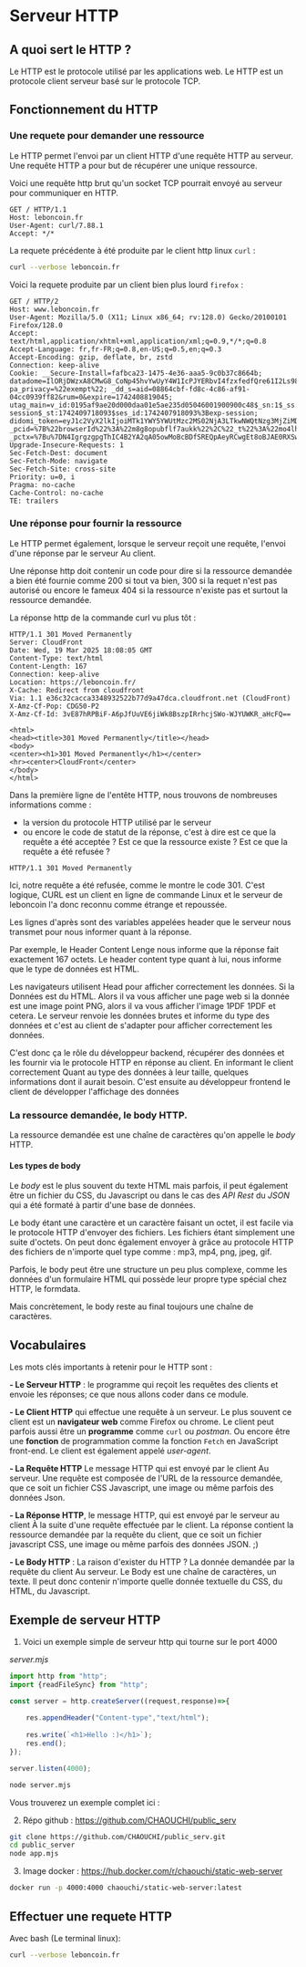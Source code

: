 # Serveur HTTP

## A quoi sert le HTTP ?
Le HTTP est le protocole utilisé par les applications web. Le HTTP est un protocole client serveur basé sur le protocole TCP.

## Fonctionnement du HTTP

### Une requete pour demander une ressource
Le HTTP permet l'envoi par un client HTTP d'une requête HTTP au serveur. Une requête HTTP a pour but de récupérer une unique ressource. 

Voici une requête http brut qu'un socket TCP pourrait envoyé au serveur pour communiquer en HTTP.
```http
GET / HTTP/1.1
Host: leboncoin.fr
User-Agent: curl/7.88.1
Accept: */*
```

La requete précédente à été produite par le client http linux `curl` :

```bash
curl --verbose leboncoin.fr
```

Voici la requete produite par un client bien plus lourd `firefox` :

```http
GET / HTTP/2
Host: www.leboncoin.fr
User-Agent: Mozilla/5.0 (X11; Linux x86_64; rv:128.0) Gecko/20100101 Firefox/128.0
Accept: text/html,application/xhtml+xml,application/xml;q=0.9,*/*;q=0.8
Accept-Language: fr,fr-FR;q=0.8,en-US;q=0.5,en;q=0.3
Accept-Encoding: gzip, deflate, br, zstd
Connection: keep-alive
Cookie: __Secure-Install=fafbca23-1475-4e36-aaa5-9c0b37c8664b; datadome=IlORjDWzxA8CMwG8_CoNp45hvYwUyY4W1IcPJYERbvI4fzxfedfQre61I2Ls98JMTGFKcSMoB0RIGG3IPXmozJNVNGTeubZpF0ij7vIyHxZfnUU6~Bg75jOuDCTyH_6v; pa_privacy=%22exempt%22; _dd_s=aid=08864cbf-fd8c-4c86-af91-04cc0939ff82&rum=0&expire=1742408819045; utag_main=v_id:0195af9ae20d000daa01e5ae235d05046001900900c48$_sn:1$_ss:1$_pn:1%3Bexp-session$_st:1742409718093$ses_id:1742407918093%3Bexp-session; didomi_token=eyJ1c2VyX2lkIjoiMTk1YWY5YWUtMzc2MS02NjA3LTkwNWQtNzg3MjZiMDdlNTllIiwiY3JlYXRlZCI6IjIwMjUtMDMtMTlUMTg6MTE6NTguNDU0WiIsInVwZGF0ZWQiOiIyMDI1LTAzLTE5VDE4OjExOjU4LjQ1NFoiLCJ2ZXJzaW9uIjpudWxsfQ==; _pcid=%7B%22browserId%22%3A%22m8g8opubflf7aukk%22%2C%22_t%22%3A%22mo4lh2f8%7Cm8g8oqv8%22%7D; _pctx=%7Bu%7DN4IgrgzgpgThIC4B2YA2qA05owMoBcBDfSREQpAeyRCwgEt8oBJAE0RXSwH18yBbSgBZUACwBMAMwAcAH37SA5tMoBHAG7SQAXyA
Upgrade-Insecure-Requests: 1
Sec-Fetch-Dest: document
Sec-Fetch-Mode: navigate
Sec-Fetch-Site: cross-site
Priority: u=0, i
Pragma: no-cache
Cache-Control: no-cache
TE: trailers

```

### Une réponse pour fournir la ressource
Le HTTP permet également, lorsque le serveur reçoit une requête, l'envoi d'une réponse par le serveur Au client. 

Une réponse http doit contenir un code pour dire si la ressource demandée a bien été fournie comme 200 si tout va bien, 300 si la requet n'est pas autorisé ou encore le fameux 404 si la ressource n'existe pas et surtout la ressource demandée.


La réponse http de la commande curl vu plus tôt :

```http
HTTP/1.1 301 Moved Permanently
Server: CloudFront
Date: Wed, 19 Mar 2025 18:08:05 GMT
Content-Type: text/html
Content-Length: 167
Connection: keep-alive
Location: https://leboncoin.fr/
X-Cache: Redirect from cloudfront
Via: 1.1 e36c32cacca3348932522b77d9a47dca.cloudfront.net (CloudFront)
X-Amz-Cf-Pop: CDG50-P2
X-Amz-Cf-Id: 3vE87hRPBiF-A6pJfUuVE6jiWk8BszpIRrhcjSWo-WJYUWKR_aHcFQ==

<html>
<head><title>301 Moved Permanently</title></head>
<body>
<center><h1>301 Moved Permanently</h1></center>
<hr><center>CloudFront</center>
</body>
</html>
```

Dans la première ligne de l'entête HTTP, nous trouvons de nombreuses informations comme :
- la version du protocole HTTP utilisé par le serveur 
- ou encore le code de statut de la réponse, c'est à dire est ce que la requête a été acceptée ? Est ce que la ressource existe ? Est ce que la requête a été refusée ? 

```
HTTP/1.1 301 Moved Permanently
```

Ici, notre requête a été refusée, comme le montre le code 301. C'est logique, CURL est un client en ligne de commande Linux et le serveur de leboncoin l'a donc reconnu comme étrange et repoussée.

Les lignes d'après sont des variables appelées header que le serveur nous transmet pour nous informer quant à la réponse. 

Par exemple, le Header Content Lenge nous informe que la réponse fait exactement 167 octets. Le header content type quant à lui, nous informe que le type de données est HTML. 

Les navigateurs utilisent Head pour afficher correctement les données. Si la Données est du HTML. Alors il va vous afficher une page web si la donnée est une image point PNG, alors il va vous afficher l'image 1PDF 1PDF et cetera. Le serveur renvoie les données brutes et informe du type des données et c'est au client de s'adapter pour afficher correctement les données. 

C'est donc ça le rôle du développeur backend, récupérer des données et les fournir via le protocole HTTP en réponse au client. En informant le client correctement Quant au type des données à leur taille, quelques informations dont il aurait besoin. C'est ensuite au développeur frontend le client de développer l'affichage des données

### La ressource demandée, le body HTTP.
La ressource demandée est une chaîne de caractères qu'on appelle le *body* HTTP. 

#### Les types de body
Le *body* est le plus souvent du texte HTML mais parfois, il peut également être un fichier du CSS, du Javascript ou dans le cas des *API Rest* du *JSON* qui a été formaté à partir d'une base de données.

Le body étant une caractère et un caractère faisant un octet, il est facile via le protocole HTTP d'envoyer des fichiers. Les fichiers étant simplement une suite d'octets. On peut donc également envoyer à grâce au protocole HTTP des fichiers de n'importe quel type comme : mp3, mp4, png, jpeg, gif.

Parfois, le body peut être une structure un peu plus complexe, comme les données d'un formulaire HTML qui possède leur propre type spécial chez HTTP, le formdata. 

Mais concrètement, le body reste au final toujours une chaîne de caractères.

## Vocabulaires
Les mots clés importants à retenir pour le HTTP sont :

**- Le Serveur HTTP** : le programme qui reçoit les requêtes des clients et envoie les réponses; ce que nous allons coder dans ce module.

**- Le Client HTTP** qui effectue une requête à un serveur. Le plus souvent ce client est un **navigateur web** comme Firefox ou chrome. Le client peut parfois aussi être un **programme** comme `curl` ou *postman*. Ou encore être une **fonction** de programmation comme la fonction `Fetch` en JavaScript front-end. Le client est également appelé *user-agent*.

**- La Requête HTTP** Le message HTTP qui est envoyé par le client Au serveur. Une requête est composée de l'URL de la ressource demandée, que ce soit un fichier CSS Javascript, une image ou même parfois des données Json.

**- La Réponse HTTP**, le message HTTP, qui est envoyé par le serveur au client À la suite d'une requête effectuée par le client. La réponse contient la ressource demandée par la requête du client, que ce soit un fichier javascript CSS, une image ou même parfois des données JSON. ;)

**- Le Body HTTP** : La raison d'exister du HTTP ? La donnée demandée par la requête du client Au serveur. Le Body est une chaîne de caractères, un texte. Il peut donc contenir n'importe quelle donnée textuelle du CSS, du HTML, du Javascript.

## Exemple de serveur HTTP


1. Voici un exemple simple de serveur http qui tourne sur le port 4000

*server.mjs*
```js
import http from "http";
import {readFileSync} from "http";

const server = http.createServer((request,response)=>{
    
    res.appendHeader("Content-type","text/html");
    
    res.write(`<h1>Hello :)</h1>`);
    res.end();
});

server.listen(4000);
```
```bash
node server.mjs
```

Vous trouverez un exemple complet ici : 

2. Répo github : https://github.com/CHAOUCHI/public_serv
```bash
git clone https://github.com/CHAOUCHI/public_serv.git
cd public_server
node app.mjs
```
3. Image docker :
https://hub.docker.com/r/chaouchi/static-web-server
```bash
docker run -p 4000:4000 chaouchi/static-web-server:latest
```




## Effectuer une requete HTTP

Avec bash (Le terminal linux):
```bash
curl --verbose leboncoin.fr
```

<!-- - Réponse HTTP - Envoyer au client
    - servir des données textuels
        - res.write() ; Content-type : text/plain
    - servir des données HTML
        - res.write() ; Content-type : text/html
    - servir un site web
        - req.url ; fs.readFile ; Content-type : dynamic; res.write()
    - servir du JSON
        - res.write() ; JSON.stringify ;Content-type : application/json
    - servir des fichiers; Buffer; Content-type : application/octet-stream
    
- Requete HTTP - Envoyer au serveur
    - récupérer du texte
        - fetch ; body : req.on("data")
    - récupérer du JSON
        - fetch ; body ; Content type application/json ;  req.on("data") JSON.parse
    - Récupérer des query-params : https://nodejs.org/api/all.html#all_url_class-urlsearchparams
    - Récupérer un formulaire
        - fetch ; body : formData ; Content type multipart/form-data
        -  req.on("data") (parse form Data)???? -->